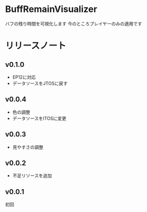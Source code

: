 # BuffRemainVisualizer
バフの残り時間を可視化します 今のところプレイヤーのみの適用です  

# リリースノート
## v0.1.0
* EP12に対応
* データソースをJTOSに戻す
## v0.0.4
* 色の調整
* データソースをITOSに変更
## v0.0.3
* 見やすさの調整
## v0.0.2
* 不足リソースを追加
## v0.0.1
初回
